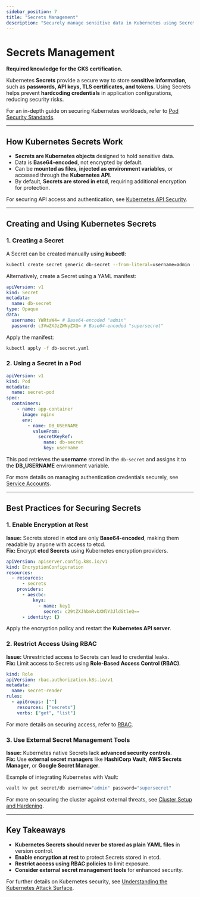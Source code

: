 ```yaml
---
sidebar_position: 7
title: "Secrets Management"
description: "Securely manage sensitive data in Kubernetes using Secrets and best practices for data encryption."
---
```


# Secrets Management

**Required knowledge for the CKS certification.**

Kubernetes **Secrets** provide a secure way to store **sensitive information**, such as **passwords, API keys, TLS certificates, and tokens**. Using Secrets helps prevent **hardcoding credentials** in application configurations, reducing security risks.

For an in-depth guide on securing Kubernetes workloads, refer to [Pod Security Standards](/docs/best_practices/cluster_setup_and_hardening/pod_security/pod_security_standards).

---

## How Kubernetes Secrets Work

- **Secrets are Kubernetes objects** designed to hold sensitive data.
- Data is **Base64-encoded**, not encrypted by default.
- Can be **mounted as files**, **injected as environment variables**, or accessed through the **Kubernetes API**.
- By default, **Secrets are stored in etcd**, requiring additional encryption for protection.

For securing API access and authentication, see [Kubernetes API Security](/docs/fundamentals/k8s_security_primitives/authentication/authentication).

---

## Creating and Using Kubernetes Secrets

### 1. Creating a Secret

A Secret can be created manually using **kubectl**:

```bash
kubectl create secret generic db-secret --from-literal=username=admin --from-literal=password=supersecret
```

Alternatively, create a Secret using a YAML manifest:

```yaml
apiVersion: v1
kind: Secret
metadata:
  name: db-secret
type: Opaque
data:
  username: YWRtaW4= # Base64-encoded "admin"
  password: c3VwZXJzZWNyZXQ= # Base64-encoded "supersecret"
```

Apply the manifest:

```bash
kubectl apply -f db-secret.yaml
```

### 2. Using a Secret in a Pod

```yaml
apiVersion: v1
kind: Pod
metadata:
  name: secret-pod
spec:
  containers:
    - name: app-container
      image: nginx
      env:
        - name: DB_USERNAME
          valueFrom:
            secretKeyRef:
              name: db-secret
              key: username
```

This pod retrieves the **username** stored in the `db-secret` and assigns it to the **DB_USERNAME** environment variable.

For more details on managing authentication credentials securely, see [Service Accounts](/docs/fundamentals/k8s_security_primitives/authentication/service_accounts).

---

## Best Practices for Securing Secrets

### 1. Enable Encryption at Rest

**Issue:** Secrets stored in **etcd** are only **Base64-encoded**, making them readable by anyone with access to etcd.<br/>
**Fix:** Encrypt **etcd Secrets** using Kubernetes encryption providers.

```yaml
apiVersion: apiserver.config.k8s.io/v1
kind: EncryptionConfiguration
resources:
  - resources:
      - secrets
    providers:
      - aescbc:
          keys:
            - name: key1
              secret: c29tZXJhbmRvbXNlY3JldGtleQ==
      - identity: {}
```

Apply the encryption policy and restart the **Kubernetes API server**.

### 2. Restrict Access Using RBAC

**Issue:** Unrestricted access to Secrets can lead to credential leaks.<br/>
**Fix:** Limit access to Secrets using **Role-Based Access Control (RBAC)**.

```yaml
kind: Role
apiVersion: rbac.authorization.k8s.io/v1
metadata:
  name: secret-reader
rules:
  - apiGroups: [""]
    resources: ["secrets"]
    verbs: ["get", "list"]
```

For more details on securing access, refer to [RBAC](/docs/fundamentals/k8s_security_primitives/authorization/rbac).

### 3. Use External Secret Management Tools

**Issue:** Kubernetes native Secrets lack **advanced security controls**.<br/>
**Fix:** Use **external secret managers** like **HashiCorp Vault**, **AWS Secrets Manager**, or **Google Secret Manager**.

Example of integrating Kubernetes with Vault:

```bash
vault kv put secret/db username="admin" password="supersecret"
```

For more on securing the cluster against external threats, see [Cluster Setup and Hardening](/docs/best_practices/cluster_setup_and_hardening/intro).

---

## Key Takeaways

- **Kubernetes Secrets should never be stored as plain YAML files** in version control.
- **Enable encryption at rest** to protect Secrets stored in etcd.
- **Restrict access using RBAC policies** to limit exposure.
- **Consider external secret management tools** for enhanced security.

For further details on Kubernetes security, see [Understanding the Kubernetes Attack Surface](/docs/fundamentals/understanding_k8s_attack_surface).
